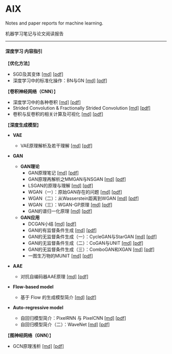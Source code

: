 # AIX
Notes and paper reports for machine learning.

机器学习笔记与论文阅读报告

------

#### 深度学习 内容指引



【**优化方法**】

* SGD及其变体	[[md]](https://github.com/KveinXu/AIX/blob/master/%E6%B7%B1%E5%BA%A6%E5%AD%A6%E4%B9%A0/markdown/SGD%E5%8F%8A%E5%85%B6%E5%8F%98%E4%BD%93.md) [[pdf]](https://github.com/KveinXu/AIX/blob/master/%E6%B7%B1%E5%BA%A6%E5%AD%A6%E4%B9%A0/pdf/SGD%E5%8F%8A%E5%85%B6%E5%8F%98%E4%BD%93.pdf)
* 深度学习中的标准化操作：BN与GN    [[md]](https://github.com/KveinXu/AIX/blob/master/%E6%B7%B1%E5%BA%A6%E5%AD%A6%E4%B9%A0/markdown/%E6%B7%B1%E5%BA%A6%E5%AD%A6%E4%B9%A0%E4%B8%AD%E7%9A%84%E6%A0%87%E5%87%86%E5%8C%96%E6%93%8D%E4%BD%9C_BN%E4%B8%8EGN.md) [[pdf]](https://github.com/KveinXu/AIX/blob/master/%E6%B7%B1%E5%BA%A6%E5%AD%A6%E4%B9%A0/pdf/%E6%B7%B1%E5%BA%A6%E5%AD%A6%E4%B9%A0%E4%B8%AD%E7%9A%84%E6%A0%87%E5%87%86%E5%8C%96%E6%93%8D%E4%BD%9C_BN%E4%B8%8EGN.pdf)



【**卷积神经网络（CNN）**】

* 深度学习中的各种卷积	[[md]](https://github.com/KveinXu/AIX/blob/master/%E6%B7%B1%E5%BA%A6%E5%AD%A6%E4%B9%A0/markdown/%E6%B7%B1%E5%BA%A6%E5%AD%A6%E4%B9%A0%E4%B8%AD%E7%9A%84%E5%90%84%E7%A7%8D%E5%8D%B7%E7%A7%AF.md) [[pdf]](https://github.com/KveinXu/AIX/blob/master/%E6%B7%B1%E5%BA%A6%E5%AD%A6%E4%B9%A0/pdf/%E6%B7%B1%E5%BA%A6%E5%AD%A6%E4%B9%A0%E4%B8%AD%E7%9A%84%E5%90%84%E7%A7%8D%E5%8D%B7%E7%A7%AF.pdf)
* Strided Convolution & Fractionally Strided Convolution   [[md]](https://github.com/KveinXu/AIX/blob/master/%E6%B7%B1%E5%BA%A6%E5%AD%A6%E4%B9%A0/markdown/Strided%20Convolution%20%26%20Fractionally%20Strided%20Convolution.md) [[pdf]](https://github.com/KveinXu/AIX/blob/master/%E6%B7%B1%E5%BA%A6%E5%AD%A6%E4%B9%A0/pdf/Strided%20Convolution%20%26%20Fractionally%20Strided%20Convolution.pdf)
* 卷积与反卷积的相关计算及可视化    [[md]](https://github.com/KveinXu/AIX/blob/master/%E6%B7%B1%E5%BA%A6%E5%AD%A6%E4%B9%A0/markdown/%E5%8D%B7%E7%A7%AF%E4%B8%8E%E5%8F%8D%E5%8D%B7%E7%A7%AF%E7%9A%84%E7%9B%B8%E5%85%B3%E8%AE%A1%E7%AE%97%E5%8F%8A%E5%8F%AF%E8%A7%86%E5%8C%96.md) [[pdf]](https://github.com/KveinXu/AIX/blob/master/%E6%B7%B1%E5%BA%A6%E5%AD%A6%E4%B9%A0/pdf/%E5%8D%B7%E7%A7%AF%E4%B8%8E%E5%8F%8D%E5%8D%B7%E7%A7%AF%E7%9A%84%E7%9B%B8%E5%85%B3%E8%AE%A1%E7%AE%97%E5%8F%8A%E5%8F%AF%E8%A7%86%E5%8C%96.pdf)



【**深度生成模型**】

* **VAE**
  * VAE原理解析及若干理解	[[md]](https://github.com/KveinXu/AIX/blob/master/%E6%B7%B1%E5%BA%A6%E5%AD%A6%E4%B9%A0/markdown/VAE%E5%8E%9F%E7%90%86%E8%A7%A3%E6%9E%90%E5%8F%8A%E8%8B%A5%E5%B9%B2%E7%90%86%E8%A7%A3.md) [[pdf]](https://github.com/KveinXu/AIX/blob/master/%E6%B7%B1%E5%BA%A6%E5%AD%A6%E4%B9%A0/pdf/VAE%E5%8E%9F%E7%90%86%E8%A7%A3%E6%9E%90%E5%8F%8A%E8%8B%A5%E5%B9%B2%E7%90%86%E8%A7%A3.pdf)

* **GAN**
  * **GAN理论**
    * GAN原理笔记	[[md]](https://github.com/KveinXu/AIX/blob/master/%E6%B7%B1%E5%BA%A6%E5%AD%A6%E4%B9%A0/markdown/GAN%E5%8E%9F%E7%90%86%E7%AC%94%E8%AE%B0.md) [[pdf]](https://github.com/KveinXu/AIX/blob/master/%E6%B7%B1%E5%BA%A6%E5%AD%A6%E4%B9%A0/pdf/GAN%E5%8E%9F%E7%90%86%E7%AC%94%E8%AE%B0.pdf)
    * GAN原理再解析之MMGAN与NSGAN    [[md]](https://github.com/KveinXu/AIX/blob/master/%E6%B7%B1%E5%BA%A6%E5%AD%A6%E4%B9%A0/markdown/GAN%E5%8E%9F%E7%90%86%E5%86%8D%E8%A7%A3%E6%9E%90%E4%B9%8BMMGAN%E4%B8%8ENSGAN.md) [[pdf]](https://github.com/KveinXu/AIX/blob/master/%E6%B7%B1%E5%BA%A6%E5%AD%A6%E4%B9%A0/pdf/GAN%E5%8E%9F%E7%90%86%E5%86%8D%E8%A7%A3%E6%9E%90%E4%B9%8BMMGAN%E4%B8%8ENSGAN.pdf)
    * LSGAN的原理与理解    [[md]](https://github.com/KveinXu/AIX/blob/master/%E6%B7%B1%E5%BA%A6%E5%AD%A6%E4%B9%A0/markdown/LSGAN%E7%9A%84%E5%8E%9F%E7%90%86%E4%B8%8E%E7%90%86%E8%A7%A3.md) [[pdf]](https://github.com/KveinXu/AIX/blob/master/%E6%B7%B1%E5%BA%A6%E5%AD%A6%E4%B9%A0/pdf/LSGAN%E7%9A%84%E5%8E%9F%E7%90%86%E4%B8%8E%E7%90%86%E8%A7%A3.pdf)
    * WGAN（一）：原始GAN存在的问题    [[md]](https://github.com/KveinXu/AIX/blob/master/%E6%B7%B1%E5%BA%A6%E5%AD%A6%E4%B9%A0/markdown/WGAN%EF%BC%88%E4%B8%80%EF%BC%89%EF%BC%9A%E5%8E%9F%E5%A7%8BGAN%E5%AD%98%E5%9C%A8%E7%9A%84%E9%97%AE%E9%A2%98.md) [[pdf]](https://github.com/KveinXu/AIX/blob/master/%E6%B7%B1%E5%BA%A6%E5%AD%A6%E4%B9%A0/pdf/WGAN%EF%BC%88%E4%B8%80%EF%BC%89%EF%BC%9A%E5%8E%9F%E5%A7%8BGAN%E5%AD%98%E5%9C%A8%E7%9A%84%E9%97%AE%E9%A2%98.pdf)
    * WGAN（二）：从Wasserstein距离到WGAN    [[md]](https://github.com/KveinXu/AIX/blob/master/%E6%B7%B1%E5%BA%A6%E5%AD%A6%E4%B9%A0/markdown/WGAN%EF%BC%88%E4%BA%8C%EF%BC%89%EF%BC%9A%E4%BB%8EWasserstein%E8%B7%9D%E7%A6%BB%E5%88%B0WGAN.md) [[pdf]](https://github.com/KveinXu/AIX/blob/master/%E6%B7%B1%E5%BA%A6%E5%AD%A6%E4%B9%A0/pdf/WGAN%EF%BC%88%E4%BA%8C%EF%BC%89%EF%BC%9A%E4%BB%8EWasserstein%E8%B7%9D%E7%A6%BB%E5%88%B0WGAN.pdf)
    * WGAN（三）：WGAN-GP原理     [[md]](https://github.com/KveinXu/AIX/blob/master/%E6%B7%B1%E5%BA%A6%E5%AD%A6%E4%B9%A0/markdown/WGAN%EF%BC%88%E4%B8%89%EF%BC%89%EF%BC%9AWGAN-GP%E5%8E%9F%E7%90%86.md) [[pdf]](https://github.com/KveinXu/AIX/blob/master/%E6%B7%B1%E5%BA%A6%E5%AD%A6%E4%B9%A0/pdf/WGAN%EF%BC%88%E4%B8%89%EF%BC%89%EF%BC%9AWGAN-GP%E5%8E%9F%E7%90%86.pdf)
    * GAN的谱归一化原理    [[md]](https://github.com/KveinXu/AIX/blob/master/%E6%B7%B1%E5%BA%A6%E5%AD%A6%E4%B9%A0/markdown/GAN%E7%9A%84%E8%B0%B1%E5%BD%92%E4%B8%80%E5%8C%96%E5%8E%9F%E7%90%86.md) [[pdf]](https://github.com/KveinXu/AIX/blob/master/%E6%B7%B1%E5%BA%A6%E5%AD%A6%E4%B9%A0/pdf/GAN%E7%9A%84%E8%B0%B1%E5%BD%92%E4%B8%80%E5%8C%96%E5%8E%9F%E7%90%86.pdf)
  * **GAN应用**
    * DCGAN小结	[[md]](https://github.com/KveinXu/AIX/blob/master/%E6%B7%B1%E5%BA%A6%E5%AD%A6%E4%B9%A0/markdown/DCGAN%E5%B0%8F%E7%BB%93.md) [[pdf]](https://github.com/KveinXu/AIX/blob/master/%E6%B7%B1%E5%BA%A6%E5%AD%A6%E4%B9%A0/pdf/DCGAN%E5%B0%8F%E7%BB%93.pdf)
    * GAN的有监督条件生成    [[md]](https://github.com/KveinXu/AIX/blob/master/%E6%B7%B1%E5%BA%A6%E5%AD%A6%E4%B9%A0/markdown/GAN%E7%9A%84%E6%9C%89%E7%9B%91%E7%9D%A3%E6%9D%A1%E4%BB%B6%E7%94%9F%E6%88%90.md) [[pdf]](https://github.com/KveinXu/AIX/blob/master/%E6%B7%B1%E5%BA%A6%E5%AD%A6%E4%B9%A0/pdf/GAN%E7%9A%84%E6%9C%89%E7%9B%91%E7%9D%A3%E6%9D%A1%E4%BB%B6%E7%94%9F%E6%88%90.pdf)
    * GAN的无监督条件生成（一）：CycleGAN与StarGAN    [[md]](https://github.com/KveinXu/AIX/blob/master/%E6%B7%B1%E5%BA%A6%E5%AD%A6%E4%B9%A0/markdown/GAN%E7%9A%84%E6%97%A0%E7%9B%91%E7%9D%A3%E6%9D%A1%E4%BB%B6%E7%94%9F%E6%88%90%EF%BC%9ACycleGAN%E4%B8%8EStarGAN.md) [[pdf]](https://github.com/KveinXu/AIX/blob/master/%E6%B7%B1%E5%BA%A6%E5%AD%A6%E4%B9%A0/pdf/GAN%E7%9A%84%E6%97%A0%E7%9B%91%E7%9D%A3%E6%9D%A1%E4%BB%B6%E7%94%9F%E6%88%90%EF%BC%9ACycleGAN%E4%B8%8EStarGAN.pdf)
    * GAN的无监督条件生成（二）：CoGAN与UNIT     [[md]](https://github.com/KveinXu/AIX/blob/master/%E6%B7%B1%E5%BA%A6%E5%AD%A6%E4%B9%A0/markdown/GAN%E7%9A%84%E6%97%A0%E7%9B%91%E7%9D%A3%E6%9D%A1%E4%BB%B6%E7%94%9F%E6%88%90%EF%BC%88%E4%BA%8C%EF%BC%89%EF%BC%9ACoGAN%E4%B8%8EUNIT.md) [[pdf]](https://github.com/KveinXu/AIX/blob/master/%E6%B7%B1%E5%BA%A6%E5%AD%A6%E4%B9%A0/pdf/GAN%E7%9A%84%E6%97%A0%E7%9B%91%E7%9D%A3%E6%9D%A1%E4%BB%B6%E7%94%9F%E6%88%90%EF%BC%88%E4%BA%8C%EF%BC%89%EF%BC%9ACoGAN%E4%B8%8EUNIT.pdf)
    * GAN的无监督条件生成（三）：ComboGAN和XGAN    [[md]](https://github.com/KveinXu/AIX/blob/master/%E6%B7%B1%E5%BA%A6%E5%AD%A6%E4%B9%A0/markdown/GAN%E7%9A%84%E6%97%A0%E7%9B%91%E7%9D%A3%E6%9D%A1%E4%BB%B6%E7%94%9F%E6%88%90%EF%BC%88%E4%B8%89%EF%BC%89%EF%BC%9AComboGAN%E5%92%8CXGAN.md) [[pdf]](https://github.com/KveinXu/AIX/blob/master/%E6%B7%B1%E5%BA%A6%E5%AD%A6%E4%B9%A0/pdf/GAN%E7%9A%84%E6%97%A0%E7%9B%91%E7%9D%A3%E6%9D%A1%E4%BB%B6%E7%94%9F%E6%88%90%EF%BC%88%E4%B8%89%EF%BC%89%EF%BC%9AComboGAN%E5%92%8CXGAN.pdf)
    * 一图生万物的MUNIT    [[md]](https://github.com/KveinXu/AIX/blob/master/%E6%B7%B1%E5%BA%A6%E5%AD%A6%E4%B9%A0/markdown/%E4%B8%80%E5%9B%BE%E7%94%9F%E4%B8%87%E7%89%A9%E7%9A%84MUNIT.md) [[pdf]](https://github.com/KveinXu/AIX/blob/master/%E6%B7%B1%E5%BA%A6%E5%AD%A6%E4%B9%A0/pdf/%E4%B8%80%E5%9B%BE%E7%94%9F%E4%B8%87%E7%89%A9%E7%9A%84MUNIT.pdf)

* **AAE**
  * 对抗自编码器AAE原理	[[md]](https://github.com/KveinXu/AIX/blob/master/%E6%B7%B1%E5%BA%A6%E5%AD%A6%E4%B9%A0/markdown/%E5%AF%B9%E6%8A%97%E8%87%AA%E7%BC%96%E7%A0%81%E5%99%A8AAE%E5%8E%9F%E7%90%86.md) [[pdf]](https://github.com/KveinXu/AIX/blob/master/%E6%B7%B1%E5%BA%A6%E5%AD%A6%E4%B9%A0/pdf/%E5%AF%B9%E6%8A%97%E8%87%AA%E7%BC%96%E7%A0%81%E5%99%A8AAE%E5%8E%9F%E7%90%86.pdf)

* **Flow-based model**
  * 基于 Flow 的生成模型简介	[[md]](https://github.com/KveinXu/AIX/blob/master/%E6%B7%B1%E5%BA%A6%E5%AD%A6%E4%B9%A0/markdown/%E5%9F%BA%E4%BA%8E%20Flow%20%E7%9A%84%E7%94%9F%E6%88%90%E6%A8%A1%E5%9E%8B%E7%AE%80%E4%BB%8B.md#%E5%9F%BA%E4%BA%8E-flow-%E7%9A%84%E7%94%9F%E6%88%90%E6%A8%A1%E5%9E%8B%E7%AE%80%E4%BB%8B) [[pdf]](https://github.com/KveinXu/AIX/blob/master/%E6%B7%B1%E5%BA%A6%E5%AD%A6%E4%B9%A0/pdf/%E5%9F%BA%E4%BA%8E%20Flow%20%E7%9A%84%E7%94%9F%E6%88%90%E6%A8%A1%E5%9E%8B%E7%AE%80%E4%BB%8B.pdf)

* **Auto-regressive model**
  * 自回归模型简介：PixelRNN 与 PixelCNN	[[md]](https://github.com/KveinXu/AIX/blob/master/%E6%B7%B1%E5%BA%A6%E5%AD%A6%E4%B9%A0/markdown/%E8%87%AA%E5%9B%9E%E5%BD%92%E6%A8%A1%E5%9E%8B%E7%AE%80%E4%BB%8B_PixelRNN%20%E4%B8%8E%20PixelCNN.md) [[pdf]](https://github.com/KveinXu/AIX/blob/master/%E6%B7%B1%E5%BA%A6%E5%AD%A6%E4%B9%A0/pdf/%E8%87%AA%E5%9B%9E%E5%BD%92%E6%A8%A1%E5%9E%8B%E7%AE%80%E4%BB%8B_PixelRNN%20%E4%B8%8E%20PixelCNN.pdf)
  * 自回归模型简介（二）：WaveNet     [[md]](https://github.com/KveinXu/AIX/blob/master/%E6%B7%B1%E5%BA%A6%E5%AD%A6%E4%B9%A0/markdown/%E8%87%AA%E5%9B%9E%E5%BD%92%E6%A8%A1%E5%9E%8B%E7%AE%80%E4%BB%8B%E4%BA%8C_WaveNet.md) [[pdf]](https://github.com/KveinXu/AIX/blob/master/%E6%B7%B1%E5%BA%A6%E5%AD%A6%E4%B9%A0/pdf/%E8%87%AA%E5%9B%9E%E5%BD%92%E6%A8%A1%E5%9E%8B%E7%AE%80%E4%BB%8B%E4%BA%8C_WaveNet.pdf)
 
【**图神经网络（GNN）**】
* GCN原理浅析 [[md]](https://github.com/KveinXu/AIX/blob/master/%E6%B7%B1%E5%BA%A6%E5%AD%A6%E4%B9%A0/markdown/GCN%E5%8E%9F%E7%90%86%E6%B5%85%E6%9E%90.md) [[pdf]](https://github.com/KveinXu/AIX/blob/master/%E6%B7%B1%E5%BA%A6%E5%AD%A6%E4%B9%A0/pdf/GCN%E5%8E%9F%E7%90%86%E6%B5%85%E6%9E%90.pdf)
